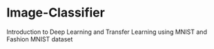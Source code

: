 # Image-Classifier

Introduction to Deep Learning and Transfer Learning using MNIST and Fashion MNIST dataset
